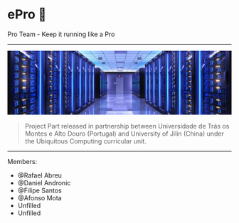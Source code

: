 # ePro :rocket:

Pro Team - Keep it running like a Pro

--------------------------

![ServerImage](/servban.jpg)


> Project Part released in partnership between Universidade de Trás os Montes e Alto Douro (Portugal) and University of Jilin (China) under the Ubiquitous Computing curricular unit.

-------------------------


Members:
- @Rafael Abreu 
- @Daniel Andronic 
- @Filipe Santos
- @Afonso Mota
- Unfilled
- Unfilled

